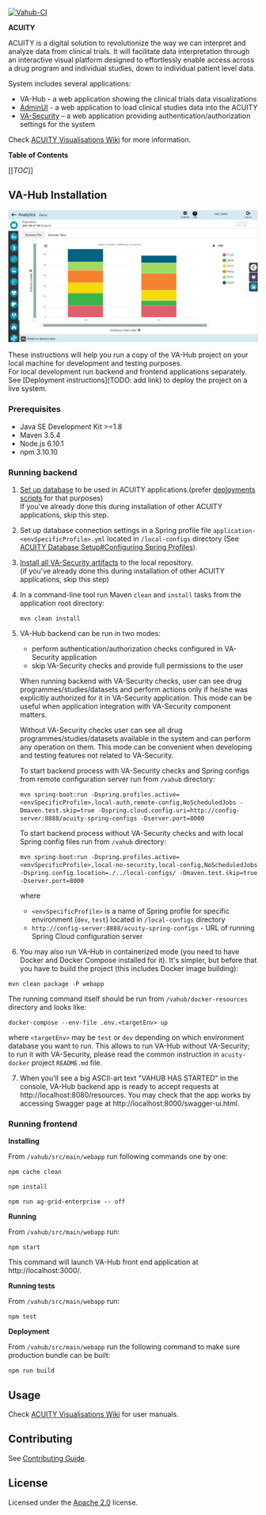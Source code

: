 [![Vahub-CI](https://github.com/digital-ECMT/vahub/actions/workflows/publish-war-artifact.yml/badge.svg)](https://github.com/digital-ECMT/vahub/actions/workflows/publish-war-artifact.yml)

**ACUITY**  

ACUITY is a digital solution to revolutionize the way we can interpret and analyze data from clinical trials. 
It will facilitate data interpretation through an interactive visual platform designed to effortlessly enable access across a drug program and individual studies, down to individual patient level data.  

System includes several applications:  
* VA-Hub - a web application showing the clinical trials data visualizations
* <a href='https://github.com/digital-ECMT/acuity-admin'>AdminUI</a> - a web application to load clinical studies data into the ACUITY
* <a href='https://github.com/digital-ECMT/va-security'>VA-Security</a> – a web application providing authentication/authorization settings for the system

Check <a href='https://github.com/digital-ECMT/acuity-docker/wiki'>ACUITY Visualisations Wiki</a> for more information.

**Table of Contents**  

[[_TOC_]]

## VA-Hub Installation

![VA-Hub Screenshot](./docs/images/VA-Hub-screenshot.PNG)  

These instructions will help you run a copy of the VA-Hub project on your local machine for development and testing purposes.  
For local development run backend and frontend applications separately. See [Deployment instructions](TODO: add link) to deploy the project on a live system.

### Prerequisites

* Java SE Development Kit >=1.8
* Maven 3.5.4
* Node.js 6.10.1
* npm 3.10.10

### Running backend
1. [Set up database](https://github.com/digital-ECMT/acuity-docker/wiki/Applications-Setup) to be used in ACUITY applications.(prefer [deployments scripts](https://github.com/digital-ECMT/acuity-deployment-scripts) for that purposes)  
    If you've already done this during installation of other ACUITY applications, skip this step.

2. Set up database connection settings in a Spring profile file `application-<envSpecificProfile>.yml` located in `/local-configs` directory (See [ACUITY Database Setup#Configuring Spring Profiles](https://github.com/va-hub/wiki/Database-Setup#configuring-spring-profiles)).

3. <a href='https://github.com/digital-ECMT/va-security'>Install all VA-Security artifacts</a> to the local repository.  
    (if you've already done this during installation of other ACUITY applications, skip this step)

4. In a command-line tool run Maven `clean` and `install` tasks from the application root directory:

    ```
    mvn clean install
    ```

5. VA-Hub backend can be run in two modes:
    * perform authentication/authorization checks configured in VA-Security application
    * skip VA-Security checks and provide full permissions to the user  

    When running backend with VA-Security checks, user can see drug programmes/studies/datasets and perform actions only if he/she was explicitly authorized for it in VA-Security application. This mode can be useful when application integration with VA-Security component matters.  

    Without VA-Security checks user can see all drug programmes/studies/datasets available in the system and can perform any operation on them. This mode can be convenient when developing and testing features not related to VA-Security.  

    To start backend process with VA-Security checks and Spring configs from remote configuration server run from `/vahub` directory:
    ```
    mvn spring-boot:run -Dspring.profiles.active=<envSpecificProfile>,local-auth,remote-config,NoScheduledJobs -Dmaven.test.skip=true -Dspring.cloud.config.uri=http://config-server:8888/acuity-spring-configs -Dserver.port=8000
    ```

    To start backend process without VA-Security checks and with local Spring config files run from `/vahub` directory:
    ```
    mvn spring-boot:run -Dspring.profiles.active=<envSpecificProfile>,local-no-security,local-config,NoScheduledJobs -Dspring.config.location=./../local-configs/ -Dmaven.test.skip=true -Dserver.port=8000
    ```

    where 
    * `<envSpecificProfile>` is a name of Spring profile for specific environment (`dev`, `test`) located in `/local-configs` directory
    * `http://config-server:8888/acuity-spring-configs` - URL of running Spring Cloud configuration server
    
6. You may also run VA-Hub in containerized mode (you need to have Docker and Docker Compose installed for it). It's simpler, but before that you have to build the project (this includes Docker image building):
```shell script
mvn clean package -P webapp 
```
The running command itself should be run from `/vahub/docker-resources` directory and looks like:
```shell script
docker-compose --env-file .env.<targetEnv> up
``` 
where `<targetEnv>` may be `test` or `dev` depending on which environment database you want to run. This allows to run VA-Hub without VA-Security; to run it with VA-Security, please read the common instruction in `acuity-docker` project `README.md` file.

7. When you'll see a big ASCII-art text "VAHUB HAS STARTED" in the console, VA-Hub backend app is ready to accept requests at http://localhost:8080/resources. You may check that the app works by accessing Swagger page at http://localhost:8000/swagger-ui.html.

### Running frontend

**Installing**   

From `/vahub/src/main/webapp` run following commands one by one:

```
npm cache clean
```

```
npm install
```

```
npm run ag-grid-enterprise -- off
```

**Running**  

From `/vahub/src/main/webapp` run:
```
npm start
```
This command will launch VA-Hub front end application at http://localhost:3000/.

**Running tests**  

From `/vahub/src/main/webapp` run:
```
npm test
```

**Deployment**  

From `/vahub/src/main/webapp` run the following command to make sure production bundle can be built:
```
npm run build
```

## Usage
Check <a href='https://github.com/digital-ECMT/acuity-docker/wiki/VAHub-Testing'>ACUITY Visualisations Wiki</a> for user manuals.

## Contributing
See [Contributing Guide](/docs/contributing.md).

## License
Licensed under the [Apache 2.0](http://www.apache.org/licenses/LICENSE-2.0) license.
